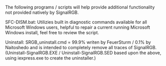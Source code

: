 The following programs / scripts will help provide additional functionality not provided natively by SignalRGB.

SFC-DISM.bat:
	Utilizies built in diagnostic commands available for all Microsoft Windows users, helpful to repair a current running Microsoft Windows install, feel free to review the script.

Uninstall:
	SRGB_uninstall.cmd = 99.9% writen by FeuerSturm / 0.1% by Naitoshedo and is intended to completely remove all traces of SignalRGB.
		(Uninstall-SignalRGB.EXE / Uninstall-SignalRGB.SED based upon the above, using iexpress.exe to create the uninstaller.)